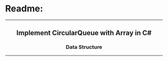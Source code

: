 # Readme:
 
---
 
<h2 align='center'>Implement CircularQueue with Array in C#</h2>
<h3 quote align='center'>Data Structure</h3 quote>
 
---

